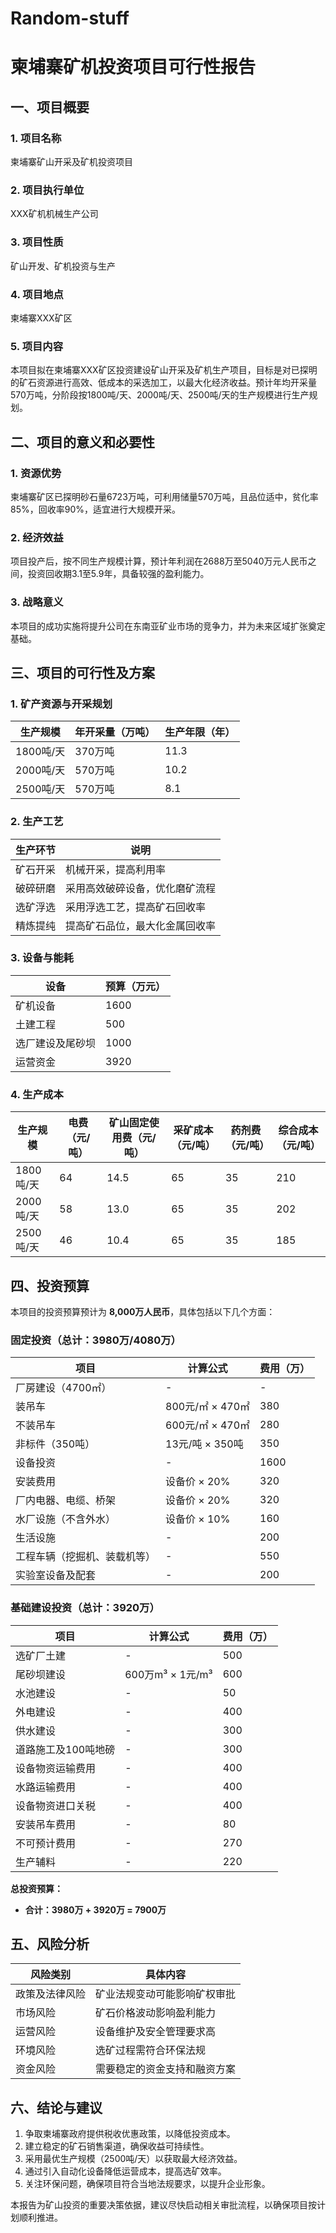 # Random-stuff

# 柬埔寨矿机投资项目可行性报告

## 一、项目概要
### 1. 项目名称
柬埔寨矿山开采及矿机投资项目

### 2. 项目执行单位
XXX矿机机械生产公司

### 3. 项目性质
矿山开发、矿机投资与生产

### 4. 项目地点
柬埔寨XXX矿区

### 5. 项目内容
本项目拟在柬埔寨XXX矿区投资建设矿山开采及矿机生产项目，目标是对已探明的矿石资源进行高效、低成本的采选加工，以最大化经济收益。预计年均开采量570万吨，分阶段按1800吨/天、2000吨/天、2500吨/天的生产规模进行生产规划。

## 二、项目的意义和必要性
### 1. 资源优势
柬埔寨矿区已探明砂石量6723万吨，可利用储量570万吨，且品位适中，贫化率85%，回收率90%，适宜进行大规模开采。

### 2. 经济效益
项目投产后，按不同生产规模计算，预计年利润在2688万至5040万元人民币之间，投资回收期3.1至5.9年，具备较强的盈利能力。

### 3. 战略意义
本项目的成功实施将提升公司在东南亚矿业市场的竞争力，并为未来区域扩张奠定基础。

## 三、项目的可行性及方案
### 1. 矿产资源与开采规划
| 生产规模 | 年开采量（万吨） | 生产年限（年） |
|-----------|----------------|-------------|
| 1800吨/天 | 370万吨 | 11.3 |
| 2000吨/天 | 570万吨 | 10.2 |
| 2500吨/天 | 570万吨 | 8.1 |

### 2. 生产工艺
| 生产环节 | 说明 |
|-----------|------|
| 矿石开采 | 机械开采，提高利用率 |
| 破碎研磨 | 采用高效破碎设备，优化磨矿流程 |
| 选矿浮选 | 采用浮选工艺，提高矿石回收率 |
| 精炼提纯 | 提高矿石品位，最大化金属回收率 |

### 3. 设备与能耗
| 设备 | 预算（万元） |
|------|-------------|
| 矿机设备 | 1600 |
| 土建工程 | 500 |
| 选厂建设及尾砂坝 | 1000 |
| 运营资金 | 3920 |

### 4. 生产成本
| 生产规模 | 电费（元/吨） | 矿山固定使用费（元/吨） | 采矿成本（元/吨） | 药剂费（元/吨） | 综合成本（元/吨） |
|-----------|---------------|-----------------|---------------|--------------|--------------|
| 1800吨/天 | 64 | 14.5 | 65 | 35 | 210 |
| 2000吨/天 | 58 | 13.0 | 65 | 35 | 202 |
| 2500吨/天 | 46 | 10.4 | 65 | 35 | 185 |

## 四、投资预算
本项目的投资预算预计为 **8,000万人民币**，具体包括以下几个方面：

### 固定投资（总计：3980万/4080万）
| 项目 | 计算公式 | 费用（万） |
|------|---------|------------|
| 厂房建设（4700㎡） | - | - |
| 装吊车 | 800元/㎡ × 470㎡ | 380 |
| 不装吊车 | 600元/㎡ × 470㎡ | 280 |
| 非标件（350吨） | 13元/吨 × 350吨 | 350 |
| 设备投资 | - | 1600 |
| 安装费用 | 设备价 × 20% | 320 |
| 厂内电器、电缆、桥架 | 设备价 × 20% | 320 |
| 水厂设施（不含外水） | 设备价 × 10% | 160 |
| 生活设施 | - | 200 |
| 工程车辆（挖掘机、装载机等） | - | 550 |
| 实验室设备及配套 | - | 200 |

### 基础建设投资（总计：3920万）
| 项目 | 计算公式 | 费用（万） |
|------|---------|------------|
| 选矿厂土建 | - | 500 |
| 尾砂坝建设 | 600万m³ × 1元/m³ | 600 |
| 水池建设 | - | 50 |
| 外电建设 | - | 400 |
| 供水建设 | - | 300 |
| 道路施工及100吨地磅 | - | 300 |
| 设备物资运输费用 | - | 400 |
| 水路运输费用 | - | 400 |
| 设备物资进口关税 | - | 400 |
| 安装吊车费用 | - | 80 |
| 不可预计费用 | - | 270 |
| 生产辅料 | - | 220 |

**总投资预算：**
- **合计：3980万 + 3920万 = 7900万**

## 五、风险分析
| 风险类别 | 具体内容 |
|-----------|------------|
| 政策及法律风险 | 矿业法规变动可能影响矿权审批 |
| 市场风险 | 矿石价格波动影响盈利能力 |
| 运营风险 | 设备维护及安全管理要求高 |
| 环境风险 | 选矿过程需符合环保法规 |
| 资金风险 | 需要稳定的资金支持和融资方案 |

## 六、结论与建议
1. 争取柬埔寨政府提供税收优惠政策，以降低投资成本。
2. 建立稳定的矿石销售渠道，确保收益可持续性。
3. 采用最优生产规模（2500吨/天）以获取最大经济效益。
4. 通过引入自动化设备降低运营成本，提高选矿效率。
5. 关注环保问题，确保项目符合当地法规要求，以提升企业形象。

本报告为矿山投资的重要决策依据，建议尽快启动相关审批流程，以确保项目按计划顺利推进。

